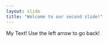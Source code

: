 ```yaml
---
layout: slide
title: "Welcome to our second slide!"
---
```

My Text!
Use the left arrow to go back!
